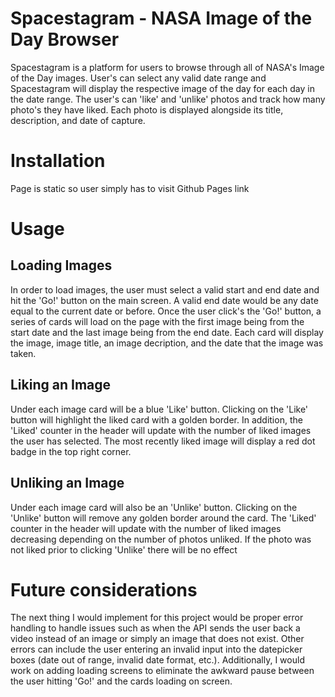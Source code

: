 # Spacestagram - NASA Image of the Day Browser

Spacestagram is a platform for users to browse through all of NASA's Image of the Day images. User's can select any valid date range and Spacestagram will display the respective image of the day for each day in the date range. The user's can 'like' and 'unlike' photos and track how many photo's they have liked. Each photo is displayed alongside its title, description, and date of capture.

# Installation

Page is static so user simply has to visit Github Pages link

# Usage

## Loading Images

In order to load images, the user must select a valid start and end date and hit the 'Go!' button on the main screen. A valid end date would be any date equal to the current date or before. Once the user click's the 'Go!' button, a series of cards will load on the page with the first image being from the start date and the last image being from the end date. Each card will display the image, image title, an image decription, and the date that the image was taken.

## Liking an Image

Under each image card will be a blue 'Like' button. Clicking on the 'Like' button will highlight the liked card with a golden border. In addition, the 'Liked' counter in the header will update with the number of liked images the user has selected. The most recently liked image will display a red dot badge in the top right corner.

## Unliking an Image

Under each image card will also be an 'Unlike' button. Clicking on the 'Unlike' button will remove any golden border around the card. The 'Liked' counter in the header will update with the number of liked images decreasing depending on the number of photos unliked. If the photo was not liked prior to clicking 'Unlike' there will be no effect

# Future considerations

The next thing I would implement for this project would be proper error handling to handle issues such as when the API sends the user back a video instead of an image or simply an image that does not exist. Other errors can include the user entering an invalid input into the datepicker boxes (date out of range, invalid date format, etc.). Additionally, I would work on adding loading screens to eliminate the awkward pause between the user hitting 'Go!' and the cards loading on screen. 


